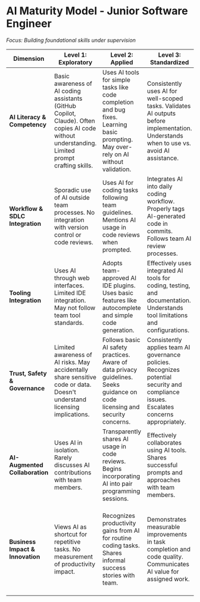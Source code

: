 # AI Maturity Model - Junior Software Engineer
*Focus: Building foundational skills under supervision*

| **Dimension** | **Level 1: Exploratory** | **Level 2: Applied** | **Level 3: Standardized** | **Level 4: Strategic** | **Level 5: Transformational** |
|---------------|---------------------------|----------------------|---------------------------|------------------------|-------------------------------|
| **AI Literacy & Competency** | Basic awareness of AI coding assistants (GitHub Copilot, Claude). Often copies AI code without understanding. Limited prompt crafting skills. | Uses AI tools for simple tasks like code completion and bug fixes. Learning basic prompting. May over-rely on AI without validation. | Consistently uses AI for well-scoped tasks. Validates AI outputs before implementation. Understands when to use vs. avoid AI assistance. | Applies AI strategically for assigned features. Asks good questions about AI limitations. Seeks feedback on AI-generated solutions. | Demonstrates reliable AI usage within scope. Helps other juniors learn AI tools. Follows team AI standards consistently. |
| **Workflow & SDLC Integration** | Sporadic use of AI outside team processes. No integration with version control or code reviews. | Uses AI for coding tasks following team guidelines. Mentions AI usage in code reviews when prompted. | Integrates AI into daily coding workflow. Properly tags AI-generated code in commits. Follows team AI review processes. | Proactively incorporates AI into assigned tasks. Identifies where AI helps vs. hinders in workflow. | Consistently integrates AI while maintaining code quality. Contributes to team AI workflow improvements. |
| **Tooling Integration** | Uses AI through web interfaces. Limited IDE integration. May not follow team tool standards. | Adopts team-approved AI IDE plugins. Uses basic features like autocomplete and simple code generation. | Effectively uses integrated AI tools for coding, testing, and documentation. Understands tool limitations and configurations. | Comfortable with full AI toolchain used by team. Provides feedback on tool effectiveness for junior-level tasks. | Proficient with AI development tools. Helps onboard new team members to AI tooling. |
| **Trust, Safety & Governance** | Limited awareness of AI risks. May accidentally share sensitive code or data. Doesn't understand licensing implications. | Follows basic AI safety practices. Aware of data privacy guidelines. Seeks guidance on code licensing and security concerns. | Consistently applies team AI governance policies. Recognizes potential security and compliance issues. Escalates concerns appropriately. | Clearly communicates AI usage and potential risks. Implements secure AI workflows. Advocates for responsible practices within scope. | Models responsible AI usage. Helps establish governance practices for junior-level work. Contributes to team safety discussions. |
| **AI-Augmented Collaboration** | Uses AI in isolation. Rarely discusses AI contributions with team members. | Transparently shares AI usage in code reviews. Begins incorporating AI into pair programming sessions. | Effectively collaborates using AI tools. Shares successful prompts and approaches with team members. | Engages constructively in AI-assisted problem-solving. Seeks validation for AI-generated solutions from senior team members. | Creates positive AI collaboration patterns. Facilitates knowledge sharing about AI approaches within junior developer scope. |
| **Business Impact & Innovation** | Views AI as shortcut for repetitive tasks. No measurement of productivity impact. | Recognizes productivity gains from AI for routine coding tasks. Shares informal success stories with team. | Demonstrates measurable improvements in task completion and code quality. Communicates AI value for assigned work. | Uses AI creatively within assigned features. Shows measurable impact on personal productivity and code quality. | Contributes to team productivity through effective AI use. Participates in discussions about AI's impact on development processes. |